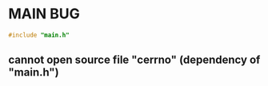 # MAIN BUG

```cpp
#include "main.h"
```

## **cannot open source file "cerrno" (dependency of "main.h")**
